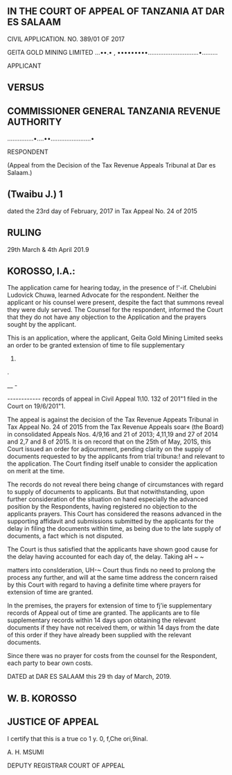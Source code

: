 ## IN THE COURT OF APPEAL OF TANZANIA AT DAR ES SALAAM

CIVIL  APPLICATION.  NO.  389/01  OF  2017

GEITA GOLD MINING  LIMITED  ...••.•  ,  •••••••••.............................•.........

APPLICANT

## VERSUS

## COMMISSIONER GENERAL TANZANIA  REVENUE AUTHORITY

...............•....••.......................•

RESPONDENT

(Appeal from the Decision of  the Tax Revenue  Appeals Tribunal at Dar  es  Salaam.)

## (Twaibu J.) 1

dated the 23rd day  of February, 2017 in Tax  Appeal No.  24  of 2015

## RULING

29th  March &amp;  4th  April 201.9

## KOROSSO,  l.A.:

The application  came for  hearing today,  in  the  presence of !'-if. Chelubini Ludovick Chuwa, learned Advocate for the respondent. Neither the applicant or his counsel were present, despite the fact that summons reveal they were duly served.  The Counsel  for the respondent, informed the Court that they do not have any objection to the Application and the prayers  sought by  the applicant.

This is an application, where the applicant, Geita  Gold  Mining  Limited seeks an  order  to  be granted  extension of  time  to  file  supplementary

1.

.

\_\_  -

------------ records of appeal in Civil Appeal 1\10. 132 of 201"1 filed in  the Court on 19/6/201"1.

The appeal is  against the  decision of  the  Tax  Revenue Appeats Tribunal in Tax  Appeal  No. 24 of 2015  from the  Tax Revenue  Appeals soar« (the Board) in consolidated Appeals Nos.  4/9,16 and 21 of 2013; 4,11,19 and 27 of 2014 and 2,7 and 8 of 2015. It is on record  that on the 25th  of May, 201S, this Court issued  an order for adjournment, pending clarity on the suppiy of documents requested to by the applicants from trial tribuna:! and relevant to the application.  The Court finding itself unable  to consider the application  on merit at  the  time.

The records do not reveal there being change of circumstances  with regard to  supply of  documents to  applicants. But that  notwithstanding, upon further consideration of the situation on hand  especially  the advanced position  by  the Respondents,  having  registered  no  objection  to  the applicants prayers.  This Court has considered  the reasons  advanced  in  the supporting affidavit  and submissions submitted  by the applicants for the delay  in filing the documents  within time, as being  due  to the late  supply  of documents, a fact which is not  disputed.

The Court is  thus satisfied that  the  applicants  have shown good cause  for the delay having accounted for each  day of,  the delay. Taking aH ~ ~

matters into conslderation,  UH-~ Court thus finds no need to prolong the process  any further, and will at the same  time address the concern raised by this Court with  regard to  having a  definite  time  where  prayers for extension  of  time are  granted.

In the premises,  the prayers for extension  of  time to fj'ie supplementary records of Appeal out of time are granted.  The applicants are to file  supplementary  records within 14 days upon obtaining the relevant  documents if  they have  not received  them, or within 14 days from the date of this order if  they have  already  been supplied  with the relevant documents.

Since there  was  no  prayer  for  costs from  the  counsel for  the Respondent,  each  party to bear  own costs.

DATED at DAR ES SALAAM this 29 th  day  of  March, 2019.

## W. B. KOROSSO

## JUSTICE  OF APPEAL

I certify that this is a true co 1 y. 0, f,Che  ori,9inal.

A. H. MSUMI

<!-- image -->

DEPUTY REGISTRAR COURT OF APPEAL